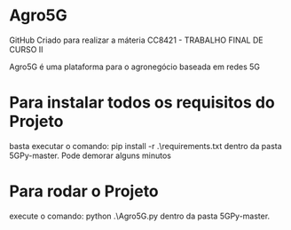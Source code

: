 # Agro5G
GitHub Criado para realizar a máteria CC8421 - TRABALHO FINAL DE CURSO II 
 
Agro5G é uma plataforma para o agronegócio baseada em redes 5G 
 
# Para instalar todos os requisitos do Projeto
basta executar o comando: pip install -r .\requirements.txt dentro da pasta 5GPy-master. Pode demorar alguns minutos

# Para rodar o Projeto
execute o comando: python .\Agro5G.py dentro da pasta 5GPy-master. 
